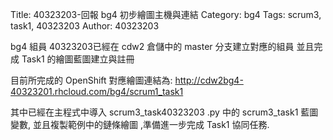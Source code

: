 Title: 40323203-回報 bg4 初步繪圖主機與連結
Category: bg4
Tags: scrum3, task1, 40323203
Author: 40323203

bg4 組員 40323203已經在 cdw2 倉儲中的 master 分支建立對應的組員 並且完成 Task1 的繪圖藍圖建立與註冊

<!-- PELICAN_END_SUMMARY -->

目前所完成的 OpenShift 對應繪圖連結為: <a href="http://cdw2bg4-40323201.rhcloud.com/bg4/scrum1_task1">http://cdw2bg4-40323201.rhcloud.com/bg4/scrum1_task1</a>

其中已經在主程式中導入 scrum3_task40323203
.py 中的 scrum3_task1 藍圖變數, 並且複製範例中的鏈條繪圖 ,準備進一步完成 Task1 協同任務.
